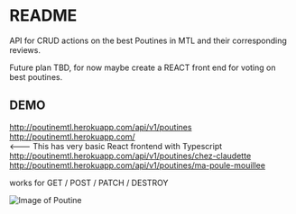 # README

API for CRUD actions on the best Poutines in MTL and their corresponding reviews.

Future plan TBD, for now maybe create a REACT front end for voting on best poutines.

## DEMO ##

<a href="http://poutinemtl.herokuapp.com/api/v1/poutines" target="_blank">http://poutinemtl.herokuapp.com/api/v1/poutines</a> <br>
http://poutinemtl.herokuapp.com/<br> <--- This has very basic React frontend with Typescript
http://poutinemtl.herokuapp.com/api/v1/poutines/chez-claudette <br>
http://poutinemtl.herokuapp.com/api/v1/poutines/ma-poule-mouillee <br>

works for GET / POST / PATCH / DESTROY

![Image of Poutine](https://res.cloudinary.com/dppe5cx49/image/upload/v1600891403/cover_yhduki.jpg)
